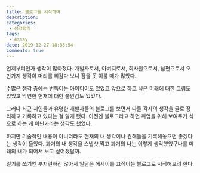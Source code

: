 ```yaml
---
title: 블로그를 시작하며
description: 
categories:
 - 생각정리
tags:
 - essay
date: 2019-12-27 18:35:54
comments: true
---
```


언제부터인가 생각이 많아졌다. 개발자로서, 아버지로서, 회사원으로서, 남편으로서 오만가지 생각이 머리를 휘감다 보니 잠을 못 이룰 때가 많았다.

수많은 생각 중에는 번뜩이는 아이디어도 있었고 앞으로 하고 싶은 미래에 대한 그림도 있었고 막연한 현재에 대한 불안감도 있었다.

그러다 최근 지인들과 유명한 개발자들의 블로그를 보면서 다들 각자의 생각을 글로 정리하고 기록하고 있다는 걸 알게 됐다. 이전엔 블로그라고 하면 취업을 위해 보여주기 식으로 하는 게 아닌가라는 생각도 했었다. 

하지만 기술적인 내용이 아니더라도 현재의 내 생각이나 견해들을 기록해놓으면 좋겠다는 생각이 들었다. 과거의 내 생각을 스냅샷 찍고 과거의 나는 이렇게 생각했었구나를 미래의 내가 되어서 보고 싶어졌달까. 

일기를 쓰기엔 부지런하진 않아서 일단은 에세이를 끄적이는 블로그로 시작해보려 한다.

